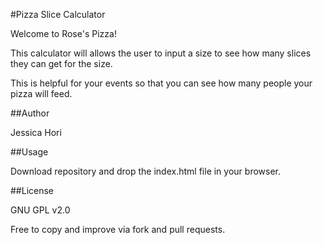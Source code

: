#Pizza Slice Calculator

Welcome to Rose's Pizza!

This calculator will allows the user to input a size to see how many slices they can get for the size. 

This is helpful for your events so that you can see how many people your pizza will feed. 

##Author

Jessica Hori

##Usage

Download repository and drop the index.html file in your browser.

##License

GNU GPL v2.0

Free to copy and improve via fork and pull requests.